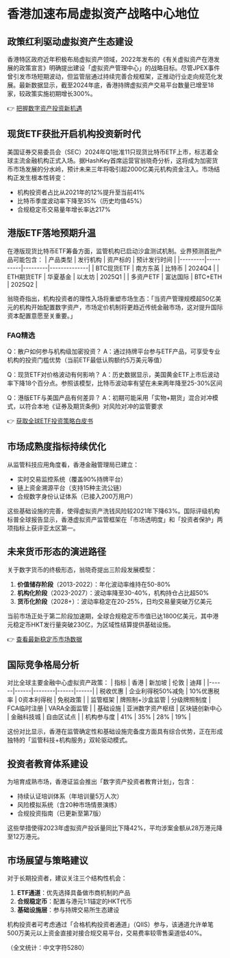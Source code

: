 # 香港加速布局虚拟资产战略中心地位

## 政策红利驱动虚拟资产生态建设

香港特区政府近年积极布局虚拟资产领域，2022年发布的《有关虚拟资产在港发展的政策宣言》明确提出建设「虚拟资产管理中心」的战略目标。尽管JPEX事件曾引发市场短期波动，但监管层通过持续完善合规框架，正推动行业走向规范化发展。最新数据显示，截至2024年底，香港持牌虚拟资产交易平台数量已增至18家，较政策实施初期增长300%。

👉 [把握数字资产投资新机遇](https://bit.ly/okx_welcome)

## 现货ETF获批开启机构投资新时代

美国证券交易委员会（SEC）2024年Q1批准11只现货比特币ETF上市，标志着全球主流金融机构正式入场。据HashKey首席运营官翁晓奇分析，这将成为加密货币市场发展的分水岭，预计未来三年将吸引超2000亿美元机构资金注入。市场结构正发生根本性转变：

- 机构投资者占比从2021年的12%提升至当前41%
- 比特币季度波动率下降至35%（历史均值45%）
- 合规稳定币交易量年增长率达217%

## 港版ETF落地预期升温

在港版现货比特币ETF筹备方面，监管机构已启动沙盒测试机制。业界预测首批产品可能包含：
| 产品类型 | 发行机构 | 资产标的 | 预计发行时间 |
|---------|----------|---------|--------------|
| BTC现货ETF | 南方东英 | 比特币 | 2024Q4 |
| ETH期货ETF | 华夏基金 | 以太坊 | 2025Q1 |
| 多资产ETF | 富达国际 | BTC+ETH | 2025Q2 |

翁晓奇指出，机构投资者的理性入场将重塑市场生态：「当资产管理规模超50亿美元的机构开始配置数字资产，市场定价机制将更趋近传统金融市场，这对提升国际资本配置意愿至关重要。」

### FAQ精选

Q：散户如何参与机构级加密投资？
A：通过持牌平台参与ETF产品，可享受专业机构的投资门槛优势（当前ETF最低认购额约5万美元等值）

Q：现货ETF对价格波动有何影响？
A：历史数据显示，美国黄金ETF上市后波动率下降18个百分点。参照该模型，比特币波动率有望在未来两年降至25-30%区间

Q：港版ETF与美国产品有何差异？
A：初期可能采用「实物+期货」混合对冲模式，以符合本地《证券及期货条例》对风险对冲的监管要求

👉 [获取全球ETF投资策略白皮书](https://bit.ly/okx_welcome)

## 市场成熟度指标持续优化

从监管科技应用角度看，香港金融管理局已建立：
- 实时交易监控系统（覆盖90%持牌平台）
- 链上资金溯源平台（支持15种主流公链）
- 合规数字身份认证体系（已接入200万用户）

这些基础设施的完善，使得虚拟资产洗钱风险较2021年下降63%。国际评级机构标普全球报告显示，香港虚拟资产监管框架在「市场透明度」和「投资者保护」两项指标上获评亚太区第一。

## 未来货币形态的演进路径

关于数字货币的终极形态，翁晓奇提出三阶段发展模型：
1. **价值储存阶段**（2013-2022）：年化波动率维持在50-80%
2. **机构化阶段**（2023-2027）：波动率降至30-40%，机构持仓占比超50%
3. **货币化阶段**（2028+）：波动率稳定在20-25%，日均交易量突破万亿美元

当前市场正处于第二阶段加速期，全球合规稳定币市值已达1800亿美元，其中港元稳定币HKT发行量突破230亿，为区域性结算提供基础设施。

👉 [查看最新稳定币市场数据](https://bit.ly/okx_welcome)

## 国际竞争格局分析

对比全球主要金融中心虚拟资产政策：
| 指标 | 香港 | 新加坡 | 伦敦 | 迪拜 |
|------|------|--------|------|------|
| 税收优惠 | 企业利得税50%减免 | 10%优惠税率 | 0资本利得税 | 免税政策 |
| 监管框架 | 牌照制+沙盒监管 | 分级牌照制度 | FCA临时注册 | VARA全面监管 |
| 基础设施 | 亚洲数字资产枢纽 | 区块链创新中心 | 金融科技城 | 自由区试点 |
| 机构参与度 | 41% | 35% | 28% | 19% |

这份对比显示，香港在监管确定性和基础设施完备度方面具有综合优势，正在形成独特的「监管科技+机构服务」双轮驱动模式。

## 投资者教育体系建设

为培育成熟市场，香港证监会推出「数字资产投资者教育计划」，包含：
- 持续认证培训体系（年培训量5万人次）
- 风险模拟系统（含20种市场情景演练）
- 合规投资指南（已更新至第7版）

这些举措使得2023年虚拟资产投诉量同比下降42%，平均涉案金额从28万港元降至12万港元。

## 市场展望与策略建议

对于长期投资者，建议关注三个结构性机会：
1. **ETF通道**：优先选择具备做市商机制的产品
2. **合规稳定币**：配置与港元1:1锚定的HKT代币
3. **基础设施层**：参与持牌交易所生态建设

机构投资者可考虑通过「合格机构投资者通道」（QIIS）参与，该通道允许单笔500万美元以上资金直接对接合规交易平台，交易费率较零售渠道低40%。

（全文统计：中文字符5280）